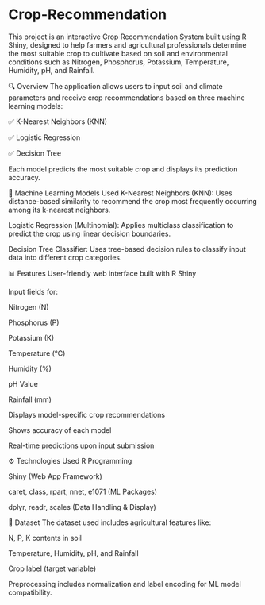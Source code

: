 # Crop-Recommendation
This project is an interactive Crop Recommendation System built using R Shiny, designed to help farmers and agricultural professionals determine the most suitable crop to cultivate based on soil and environmental conditions such as Nitrogen, Phosphorus, Potassium, Temperature, Humidity, pH, and Rainfall.

🔍 Overview
The application allows users to input soil and climate parameters and receive crop recommendations based on three machine learning models:

✅ K-Nearest Neighbors (KNN)

✅ Logistic Regression

✅ Decision Tree

Each model predicts the most suitable crop and displays its prediction accuracy.

🧠 Machine Learning Models Used
K-Nearest Neighbors (KNN):
Uses distance-based similarity to recommend the crop most frequently occurring among its k-nearest neighbors.

Logistic Regression (Multinomial):
Applies multiclass classification to predict the crop using linear decision boundaries.

Decision Tree Classifier:
Uses tree-based decision rules to classify input data into different crop categories.

📊 Features
User-friendly web interface built with R Shiny

Input fields for:

Nitrogen (N)

Phosphorus (P)

Potassium (K)

Temperature (°C)

Humidity (%)

pH Value

Rainfall (mm)

Displays model-specific crop recommendations

Shows accuracy of each model

Real-time predictions upon input submission

⚙️ Technologies Used
R Programming

Shiny (Web App Framework)

caret, class, rpart, nnet, e1071 (ML Packages)

dplyr, readr, scales (Data Handling & Display)

📁 Dataset
The dataset used includes agricultural features like:

N, P, K contents in soil

Temperature, Humidity, pH, and Rainfall

Crop label (target variable)

Preprocessing includes normalization and label encoding for ML model compatibility.

